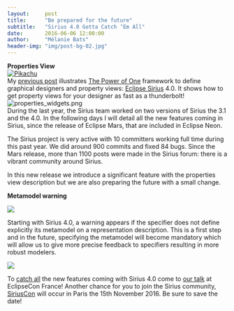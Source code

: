 ```yaml
---
layout:     post
title:      "Be prepared for the future"
subtitle:   "Sirius 4.0 Gotta Catch ‘Em All"
date:       2016-06-06 12:00:00
author:     "Mélanie Bats"
header-img: "img/post-bg-02.jpg"
---
```

**Properties View**  
[![Pikachu](https://raw.githubusercontent.com/mbats/sirius-blog/master/sirius4/blog/images/pikachu.png)](http://orig08.deviantart.net/6875/f/2014/094/4/1/pikachu_by_weaponix-d7d2wlg.png)  
My [previous post](http://melb.enix.org/sirius/let-me-sirius-that-for-you-properties-view/) illustrates [The Power of One](https://en.wikipedia.org/wiki/Pok%C3%A9mon:_The_Movie_2000) framework to define graphical designers and property views: [Eclipse Sirius](https://eclipse.org/sirius/) 4.0\. It shows how to get property views for your designer as fast as a thunderbolt!  
![properties_widgets.png](https://raw.githubusercontent.com/mbats/sirius-blog/master/sirius4/blog/images/propertiesview.png)  
During the last year, the Sirius team worked on two versions of Sirius the 3.1 and the 4.0\. In the following days I will detail all the new features coming in Sirius, since the release of Eclipse Mars, that are included in Eclipse Neon.

The Sirius project is very active with 10 committers working full time during this past year. We did around 900 commits and fixed 84 bugs. Since the Mars release, more than 1100 posts were made in the Sirius forum: there is a vibrant community around Sirius.

In this new release we introduce a significant feature with the properties view description but we are also preparing the future with a small change.

**Metamodel warning**

[![](https://raw.githubusercontent.com/mbats/sirius-blog/master/sirius4/blog/images/metapod.png)](http://orig07.deviantart.net/648e/f/2014/066/b/5/metapod_by_weaponix-d79c984.png)

Starting with Sirius 4.0, a warning appears if the specifier does not define explicitly its metamodel on a representation description. This is a first step and in the future, specifying the metamodel will become mandatory which will allow us to give more precise feedback to specifiers resulting in more robust modelers.

![](https://raw.githubusercontent.com/mbats/sirius-blog/master/sirius4/blog/images/warning.png)

To [catch all](https://en.wikipedia.org/wiki/Gotta_catch_%27em_all) the new features coming with Sirius 4.0 come to [our talk](https://www.eclipsecon.org/france2016/session/sirius-40-let-me-sirius-you) at EclipseCon France! Another chance for you to join the Sirius community, [SiriusCon](http://www.siriuscon.org/) will occur in Paris the 15th November 2016\. Be sure to save the date!